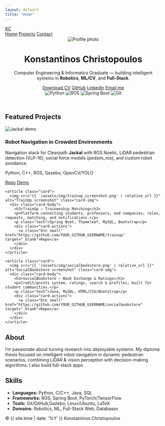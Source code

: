 ```yaml
---
layout: default
title: "Home"
---
```


<!-- Custom CSS -->
<link rel="stylesheet" href="{{ '/assets/css/style.css' | relative_url }}">

<!-- Top Navigation -->
<nav class="navbar">
  <div class="nav-inner">
    <a class="brand" href="{{ '/' | relative_url }}">KC</a>
    <div class="links">
      <a href="{{ '/' | relative_url }}">Home</a>
      <a href="{{ '/projects' | relative_url }}">Projects</a>
      <a href="{{ '/contact' | relative_url }}">Contact</a>
    </div>
  </div>
</nav>

<!-- Hero -->
<header class="hero">
  <img src="{{ '/assets/img/profile.jpg' | relative_url }}" alt="Profile photo" class="avatar">
  <h1>Konstantinos Christopoulos</h1>
  <p class="tagline">Computer Engineering & Informatics Graduate — building intelligent systems in <strong>Robotics</strong>, <strong>ML/CV</strong>, and <strong>Full-Stack</strong>.</p>
  <div class="cta">
    <a class="btn primary" href="{{ '/assets/CV_Konstantinos_Christopoulos.pdf' | relative_url }}" target="_blank">Download CV</a>
    <a class="btn" href="https://github.com/KonstantinosC7" target="_blank">GitHub</a>
    <a class="btn" href="https://www.linkedin.com/in/konstantinos-christopoulos-9365b3256" target="_blank">LinkedIn</a>
    <a class="btn ghost" href="mailto:christopoulosk218@gmail.com">Email me</a>
  </div>

  <div class="badges">
    <img alt="Python" src="https://img.shields.io/badge/Python-3776AB?logo=python&logoColor=white">
    <img alt="ROS" src="https://img.shields.io/badge/ROS-22314E?logo=ros&logoColor=white">
    <img alt="Spring Boot" src="https://img.shields.io/badge/Spring%20Boot-6DB33F?logo=springboot&logoColor=white">
    <img alt="Git" src="https://img.shields.io/badge/Git-F05032?logo=git&logoColor=white">
  </div>
</header>

<!-- Featured Projects -->
<section class="section">
  <h2>Featured Projects</h2>

  <div class="cards">
    <article class="card">
      <img src="{{ '/assets/img/jackal_demo.jpg' | relative_url }}" alt="Jackal demo" class="card-img">
      <div class="card-body">
        <h3>Robot Navigation in Crowded Environments</h3>
        <p>Navigation stack for Clearpath <strong>Jackal</strong> with ROS Noetic, LiDAR pedestrian detection (VLP-16), social force models (<em>pedsim_ros</em>), and custom robot avoidance.</p>
        <p class="tech">Python, C++, ROS, Gazebo, OpenCV/YOLO</p>
        <div class="card-actions">
          <a class="btn small" href="https://github.com/YOUR_GITHUB_USERNAME/robot-navigation" target="_blank">Repo</a>
          <a class="btn small ghost" href="https://YOUR_DEMO_LINK" target="_blank">Demo</a>
        </div>
      </div>
    </article>

    <article class="card">
      <img src="{{ '/assets/img/trainup_screenshot.png' | relative_url }}" alt="TrainUp screenshot" class="card-img">
      <div class="card-body">
        <h3>TrainUp — Traineeship Matching</h3>
        <p>Platform connecting students, professors, and companies; roles, requests, matching, and notifications.</p>
        <p class="tech">Spring Boot, Thymeleaf, MySQL, Bootstrap</p>
        <div class="card-actions">
          <a class="btn small" href="https://github.com/YOUR_GITHUB_USERNAME/trainup" target="_blank">Repo</a>
        </div>
      </div>
    </article>

    <article class="card">
      <img src="{{ '/assets/img/socialbookstore.png' | relative_url }}" alt="SocialBookstore screenshot" class="card-img">
      <div class="card-body">
        <h3>SocialBookstore — Book Exchange & Ratings</h3>
        <p>Credit/points system, ratings, search & profiles; built for student communities.</p>
        <p class="tech">Java, MySQL, HTML/CSS/Bootstrap</p>
        <div class="card-actions">
          <a class="btn small" href="https://github.com/YOUR_GITHUB_USERNAME/socialbookstore" target="_blank">Repo</a>
        </div>
      </div>
    </article>
  </div>
</section>

<!-- About -->
<section class="section">
  <h2>About</h2>
  <p>
    I’m passionate about turning research into deployable systems. My diploma thesis focused on intelligent robot navigation in dynamic pedestrian scenarios,
    combining LiDAR & vision perception with decision-making algorithms. I also build full-stack apps.
  </p>
</section>

<!-- Skills -->
<section class="section">
  <h2>Skills</h2>
  <ul class="skills">
    <li><strong>Languages:</strong> Python, C/C++, Java, SQL</li>
    <li><strong>Frameworks:</strong> ROS, Spring Boot, PyTorch/TensorFlow</li>
    <li><strong>Tools:</strong> Git/GitHub,Gazebo, Linux/Ubuntu, LaTeX</li>
    <li><strong>Domains:</strong> Robotics, ML, Full-Stack Web, Databases</li>
  </ul>
</section>

<!-- Footer -->
<footer class="footer">
  <span>© {{ site.time | date: '%Y' }} Konstantinos Christopoulos</span>
</footer>
